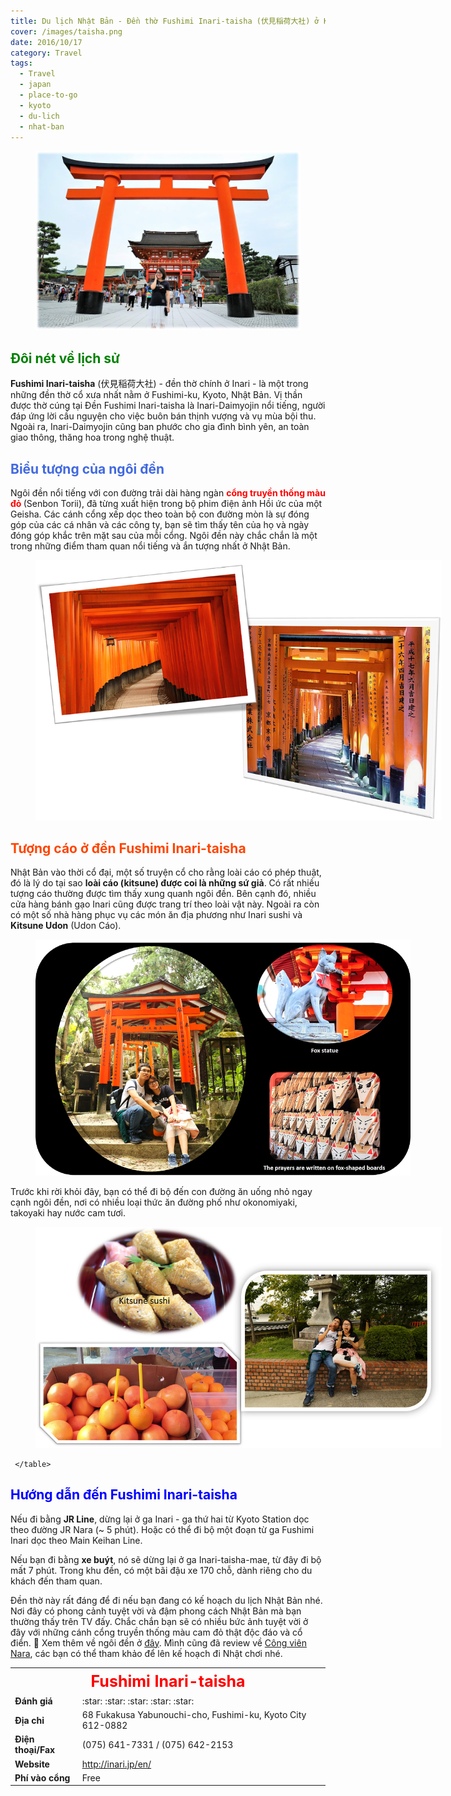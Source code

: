 ```yaml
---
title: Du lịch Nhật Bản - Đền thờ Fushimi Inari-taisha (伏見稲荷大社) ở Kyoto
cover: /images/taisha.png
date: 2016/10/17
category: Travel
tags:
  - Travel
  - japan
  - place-to-go
  - kyoto
  - du-lich
  - nhat-ban
---
```


<figure>
  <img src="./taisha-1.png" alt="">
  <figcaption></figcaption>
</figure>

## <span style="color:Green"> Đôi nét về lịch sử </span>
**Fushimi Inari-taisha** (伏見稲荷大社) - đền thờ chính ở Inari - là một trong những đền thờ cổ xưa nhất nằm ở Fushimi-ku, Kyoto, Nhật Bản. Vị thần được thờ cúng tại Đền Fushimi Inari-taisha là Inari-Daimyojin nổi tiếng, người đáp ứng lời cầu nguyện cho việc buôn bán thịnh vượng và vụ mùa bội thu. Ngoài ra, Inari-Daimyojin cũng ban phước cho gia đình bình yên, an toàn giao thông, thăng hoa trong nghệ thuật.


## <span style="color:royalblue"> Biểu tượng của ngôi đền </span>
Ngôi đền nổi tiếng với con đường trải dài hàng ngàn <span style="color:red"> <b> cổng truyền thống màu đỏ </b> </span> (Senbon Torii),  đã từng xuất hiện trong bộ phim điện ảnh Hồi ức của một Geisha. Các cánh cổng xếp dọc theo toàn bộ con đường mòn là sự đóng góp của các cá nhân và các công ty, bạn sẽ tìm thấy tên của họ và ngày đóng góp khắc trên mặt sau của mỗi cổng. Ngôi đền này chắc chắn là một trong những điểm tham quan nổi tiếng và ắn tượng nhất ở Nhật Bản.


<figure style="width: 650px" class="align-center">
  <img src="./taisha-2.png" alt="">
  <figcaption></figcaption>
</figure>

## <span style="color:orangered"> Tượng cáo ở đền Fushimi Inari-taisha  </span>
Nhật Bản vào thời cổ đại, một số truyện cổ cho rằng loài cáo có phép thuật, đó là lý do tại sao **loài cáo (kitsune) được coi là những sứ giả**. Có rất nhiều tượng cáo thường được tìm thấy xung quanh ngôi đền. Bên cạnh đó, nhiều cửa hàng bánh gạo Inari cũng được trang trí theo loài vật này. Ngoài ra còn có một số nhà hàng phục vụ các món ăn địa phương như Inari sushi và **Kitsune Udon** (Udon Cáo).


<figure style="width: 600px" class="align-center">
  <img src="./taisha-3.png" alt="">
  <figcaption></figcaption>
</figure>

Trước khi rời khỏi đây, bạn có thể đi bộ đến con đường ăn uống nhỏ ngay cạnh ngôi đền, nơi có nhiều loại thức ăn đường phố như okonomiyaki, takoyaki hay nước cam tươi.


<figure style="width: 650px" class="align-center">
  <img src="./taisha-4.png" alt="">
  <figcaption></figcaption>
</figure>

<table>
  <tr>
	<th style="text-align:center; font-size:25px;color:red; font-weight:bold" colspan="2"> Fushimi Inari-taisha </th>
     </tr>
	
  <tr>
	<td> <b> Đánh giá </b> </td>
    <td> :star: :star: :star: :star: :star: </td>
      </tr>
	
  <tr>
	<td> <b> Địa chỉ </b> </td>
    <td> 68 Fukakusa Yabunouchi-cho, Fushimi-ku, Kyoto City 612-0882 </td>
    </tr>
	
  <tr>
	<td> <b> Điện thoại/Fax </b> </td>
    <td> (075) 641-7331  /   (075) 642-2153 </td>
   </tr>
	
  <tr>
	<td> <b> Website </b> </td>
    <td> <a href="http://inari.jp/en/" target="_blank"> http://inari.jp/en/ </a> </td>
   </tr>
	
  <tr>
	<td> <b> Phí vào cổng </b> </td>
    <td>Free </td>
   </tr>
	 
	 </table>

## <span style="color:blue"> Hướng dẫn đến Fushimi Inari-taisha </span>

Nếu đi bằng **JR Line**, dừng lại ở ga Inari - ga thứ hai từ Kyoto Station dọc theo đường JR Nara (~ 5 phút). Hoặc có thể đi bộ một đoạn từ ga Fushimi Inari dọc theo Main Keihan Line.


Nếu bạn đi bằng **xe buýt**, nó sẽ dừng lại ở ga Inari-taisha-mae, từ đây đi bộ mất 7 phút. Trong khu đền, có một bãi đậu xe 170 chỗ, dành riêng cho du khách đến tham quan.


Đền thờ này rất đáng để đi nếu bạn đang có kế hoạch du lịch Nhật Bản nhé. Nơi đây có phong cảnh tuyệt vời và đậm phong cách Nhật Bản mà bạn thường thấy trên TV đấy. Chắc chắn bạn sẽ có nhiều bức ảnh tuyệt vời ở đây với những cánh cổng truyền thống màu cam đỏ thật độc đáo và cổ điển. :blue_heart: Xem thêm về ngôi đền ở <a href="https://www.youtube.com/watch?v=4ofKe0mqjDI" target="_blank">đây</a>. Mình cũng đã review về <a href="http://aquabubu.com/blog/travel/Du-lich-Nhat-Ban-Cong-vien-Nara/" target="_blank">Công viên Nara</a>, các bạn có thể tham khảo để lên kế hoạch đi Nhật chơi nhé.
